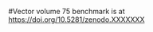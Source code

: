 #Vector volume 75 benchmark is at https://doi.org/10.5281/zenodo.XXXXXXX

<script type="application/ld+json">
  {
    "@context": "https://schema.org", 
    "@type": "Dataset",
    "@id": "https://doi.org/10.5281/zenodo.XXXXXXX",
    "http://purl.org/dc/terms/conformsTo": "https://bioschemas.org/profiles/Dataset/1.0-RELEASE", 
    "identifier": "DOI:10.5281/zenodo.XXXXXXX",
    "citation": "Plale, B. Vector Volume 75 Benchmark. Zenodo; 2025. doi:10.5281/zenodo.XXXXXXX",
    "name": "Vector Volume 75 Benchmark",
    "description": "benchmark of natural language queries used for evaluation of content embedded vectors.",
    "keywords": "Fleiss' Kappa, Inter-annoator agreement, TREC Genomics Track 2005, relevance assessment", 
    "license": {
      "@type": "CreativeWork",
      "@id": "http://spdx.org/licenses/CC-BY-4.0",
      "name": "Creative Commons Attribution 4.0 International", 
      "alternateName": "CC BY 4.0",
      "url": "https://creativecommons.org/licenses/by/4.0/"
    },
    "url": "https://zenodo.org/record/XXXXXX",
    "datePublished": "2022-11-19",
    "author": [                
      {"@id": "https://orcid.org/0000-0003-2164-8132"},
        ]
  }
  </script>
